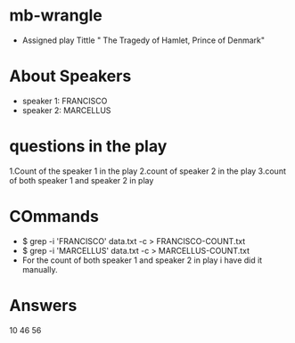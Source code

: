 # mb-wrangle
- Assigned play Tittle " The Tragedy of Hamlet, Prince of Denmark"

# About Speakers
- speaker 1: FRANCISCO
- speaker 2: MARCELLUS

# questions in the play
1.Count of the speaker 1 in the play
2.count of speaker 2 in the play
3.count of both speaker 1 and speaker 2 in play

# COmmands
- $ grep -i 'FRANCISCO' data.txt -c > FRANCISCO-COUNT.txt
- $ grep -i 'MARCELLUS' data.txt -c > MARCELLUS-COUNT.txt
- For the count of both speaker 1 and speaker 2 in play i have did it manually.

# Answers
10
46
56




